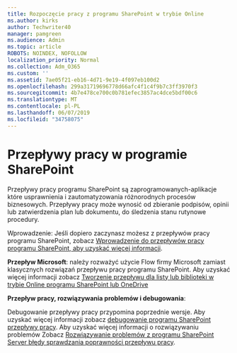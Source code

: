 ```yaml
---
title: Rozpoczęcie pracy z programu SharePoint w trybie Online
ms.author: kirks
author: Techwriter40
manager: pamgreen
ms.audience: Admin
ms.topic: article
ROBOTS: NOINDEX, NOFOLLOW
localization_priority: Normal
ms.collection: Adm_O365
ms.custom: ''
ms.assetid: 7ae05f21-eb16-4d71-9e19-4f097eb100d2
ms.openlocfilehash: 299a31719696778d66afc4f1c4f9b7c3ff3970f3
ms.sourcegitcommit: 4b7e478ce700c0b781efec3857ac4dce5bdf00c6
ms.translationtype: MT
ms.contentlocale: pl-PL
ms.lasthandoff: 06/07/2019
ms.locfileid: "34758075"
---
```

# <a name="workflows-in-sharepoint"></a>Przepływy pracy w programie SharePoint

Przepływy pracy programu SharePoint są zaprogramowanych-aplikacje które usprawnienia i zautomatyzowania różnorodnych procesów biznesowych. Przepływy pracy może wynosić od zbieranie podpisów, opinii lub zatwierdzenia plan lub dokumentu, do śledzenia stanu rutynowe procedury.

Wprowadzenie: Jeśli dopiero zaczynasz możesz z przepływów pracy programu SharePoint, zobacz [Wprowadzenie do przepływów pracy programu SharePoint, aby uzyskać więcej informacji](https://support.office.com/article/introduction-to-sharepoint-workflow-07982276-54e8-4e17-8699-5056eff4d9e3).

**Przepływ Microsoft**: należy rozważyć użycie Flow firmy Microsoft zamiast klasycznych rozwiązań przepływu pracy programu SharePoint. Aby uzyskać więcej informacji zobacz [Tworzenie przepływu dla listy lub biblioteki w trybie Online programu SharePoint lub OneDrive](https://support.office.com/article/create-a-flow-for-a-list-or-library-in-sharepoint-online-or-onedrive-for-business-a9c3e03b-0654-46af-a254-20252e580d01)

**Przepływ pracy, rozwiązywania problemów i debugowania**:

Debugowanie przepływy pracy przypomina poprzednie wersje. Aby uzyskać więcej informacji zobacz [debugowanie programu SharePoint przepływy pracy](https://docs.microsoft.com/sharepoint/dev/general-development/debugging-sharepoint-server-workflows). Aby uzyskać więcej informacji o rozwiązywaniu problemów Zobacz [Rozwiązywanie problemów z programu SharePoint Server błędy sprawdzania poprawności przepływu pracy](https://docs.microsoft.com/sharepoint/dev/general-development/troubleshooting-sharepoint-server-workflow-validation-errors-in-visio).

